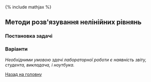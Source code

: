 {% include mathjax %}

## Методи розв'язування нелінійних рівнянь

### Постановка задачі

### Варіанти

_Необхідними умовою здачі лабораторної роботи є наявність звіту, студента, викладача, і ноутбука._

[Назад на головну](../../README.md)